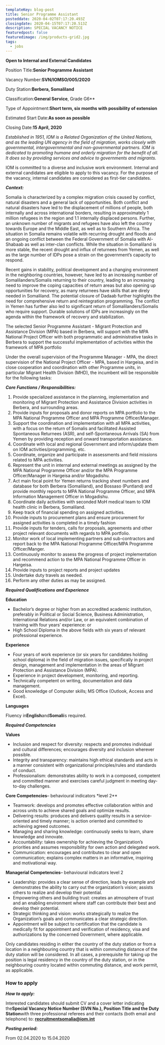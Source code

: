 ```yaml
---
templateKey: blog-post
title: Senior Programme Assistant
posteddate: 2020-04-02T07:17:20.493Z
closingdate: 2020-04-15T07:17:20.513Z
description: SPECIAL VACANCY NOTICE
featuredpost: false
featuredimage: /img/products-grid2.jpg
tags:
  - jobs
---
```

<!--StartFragment-->

**Open to Internal and External Candidates**

Position Title:**Senior Programme Assistant**

Vacancy Number:**SVN/IOMSO/005/2020**

Duty Station:**Berbera, Somaliland**

Classification:**General Service**, Grade G6\*\*

Type of Appointment:**Short term, six months with possibility of extension**

Estimated Start Date:**As soon as possible**

Closing Date:**15 April, 2020**

*Established in 1951, IOM is a Related Organization of the United Nations, and as the leading UN agency in the field of migration, works closely with governmental, intergovernmental and non-governmental partners. IOM is dedicated to promoting humane and orderly migration for the benefit of all. It does so by providing services and advice to governments and migrants.*

IOM is committed to a diverse and inclusive work environment. Internal and external candidates are eligible to apply to this vacancy. For the purpose of the vacancy, internal candidates are considered as first-tier candidates.

***Context:***

Somalia is characterized by a complex migration crisis caused by conflict, natural disasters and a general lack of opportunities. Both conflict and natural disasters have led to the displacement of millions of people, both internally and across international borders, resulting in approximately 1 million refugees in the region and 1.1 internally displaced persons. Further, an unknown number of migrants and refugees have also left the country towards Europe and the Middle East, as well as to Southern Africa. The situation in Somalia remains volatile with recurring drought and floods and an ongoing conflict between the Federal Government of Somalia with Al-Shabaab as well as inter-clan conflicts. While the situation in Somaliland is more stable, the recent drought and influx of returnees from Yemen, as well as the large number of IDPs pose a strain on the government’s capacity to respond.

Recent gains in stability, political development and a changing environment in the neighboring countries, however, have led to an increasing number of Somalilanders/Somalis returning to their country, leading to an increasing need to improve the coping capacities of return areas but also opening up opportunities for recovery, as many returnees have skills that are direly needed in Somaliland. The potential closure of Dadaab further highlights the need for comprehensive return and reintegration programming. The conflict in Yemen has further also led to significant return of Somalilanders/Somalis who require support. Durable solutions of IDPs are increasingly on the agenda within the framework of recovery and stabilization.

The selected Senior Programme Assistant - Migrant Protection and Assistance Division (MPA) based in Berbera, will support with the MPA National Project Officer with both programmatic and administrative tasks in Berbera to support the successful implementation of activities within the framework of MPA portfolio

Under the overall supervision of the Programme Manager - MPA, the direct supervision of the National Project Officer - MPA, based in Hargeisa, and in close cooperation and coordination with other Programme units, in particular Migrant Health Division (MHD), the incumbent will be responsible for the following tasks:

***Core Functions / Responsibilities:***

1. Provide specialized assistance in the planning, implementation and monitoring of Migrant Protection and Assistance Division activities in Berbera, and surrounding areas.
2. Provide inputs for proposals and donor reports on MPA portfolio to the MPA National Programme Officer and MPA Programme Officer/Manager.
3. Support the coordination and implementation with all MPA activities, with a focus on the return of Somalis and facilitated Assisted Spontaneous Returnees (ASR), and self-Spontaneous Arrivals (SA) from Yemen by providing reception and onward transportation assistance.
4. Coordinate with local and regional Government and inform/update them on IOM activities/programming, etc.
5. Coordinate, organize and participate in assessments and field missions related to MPA activities.
6. Represent the unit in internal and external meetings as assigned by the MPA National Programme Officer and/or the MPA Programme Officer/Manager in Hargeisa and/or Mogadishu.
7. Act main focal point for Yemen returns tracking sheet numbers and database for both Berbera (Somaliland), and Bossaso (Puntland) and provide monthly reports to MPA National Programme Officer, and MPA Information Management Officer in Mogadishu.
8. Coordinate daily activities with seconded MoH medical team to IOM health clinic in Berbera, Somaliland.
9. Keep track of financial spending on assigned activities.
10. Provide inputs to procurement plans and ensure procurement for assigned activities is completed in a timely fashion
11. Provide inputs for tenders, calls for proposals, agreements and other project relevant documents with regards to MPA portfolio.
12. Monitor work of local implementing partners and sub-contractors and report back to the MPA National Programme Officer/MPA Programme Officer/Manger.
13. Continuously monitor to assess the progress of project implementation and recommend action to the MPA National Programme Officer in Hargeisa.
14. Provide inputs to project reports and project updates
15. Undertake duty travels as needed.
16. Perform any other duties as may be assigned.

***Required Qualifications and Experience***

**Education**

* Bachelor’s degree or higher from an accredited academic institution, preferably in Political or Social Science, Business Administration, International Relations and/or Law, or an equivalent combination of training with four years’ experience: or
* High School Diploma in the above fields with six years of relevant professional experience.

**Experience**

* Four years of work experience (or six years for candidates holding school diploma) in the field of migration issues, specifically in project design, management and implementation in the areas of Migrant Protection and Assistance Division (MPA).
* Experience in project development, monitoring, and reporting.
* Technically competent on writing, documentation and data management.
* Good knowledge of Computer skills; MS Office (Outlook, Access and Excel).

**Languages**

Fluency in**English**and**Somali**is required.

***Required Competencies***

**Values**

* Inclusion and respect for diversity: respects and promotes individual and cultural differences; encourages diversity and inclusion wherever possible.
* Integrity and transparency: maintains high ethical standards and acts in a manner consistent with organizational principles/rules and standards of conduct.
* Professionalism: demonstrates ability to work in a composed, competent and committed manner and exercises careful judgment in meeting day-to-day challenges.

**Core Competencies**– behavioural indicators \*level 2\**

* Teamwork: develops and promotes effective collaboration within and across units to achieve shared goals and optimize results.
* Delivering results: produces and delivers quality results in a service-oriented and timely manner; is action oriented and committed to achieving agreed outcomes.
* Managing and sharing knowledge: continuously seeks to learn, share knowledge and innovate.
* Accountability: takes ownership for achieving the Organization’s priorities and assumes responsibility for own action and delegated work.
* Communication: encourages and contributes to clear and open communication; explains complex matters in an informative, inspiring and motivational way.

**Managerial Competencies**– behavioural indicators level 2

* Leadership: provides a clear sense of direction, leads by example and demonstrates the ability to carry out the organization’s vision; assists others to realize and develop their potential.
* Empowering others and building trust: creates an atmosphere of trust and an enabling environment where staff can contribute their best and develop their potential.
* Strategic thinking and vision: works strategically to realize the Organization’s goals and communicates a clear strategic direction.
* Appointment will be subject to certification that the candidate is medically fit for appointment and verification of residency, visa and authorizations by the concerned Government, where applicable.

Only candidates residing in either the country of the duty station or from a location in a neighbouring country that is within commuting distance of the duty station will be considered. In all cases, a prerequisite for taking up the position is legal residency in the country of the duty station, or in the neighbouring country located within commuting distance, and work permit, as applicable.

### How to apply

***How to apply:***

Interested candidates should submit CV and a cover letter indicating the**Special Vacancy Notice Number (SVN No.), Position Title and the Duty Station**with three professional referees and their contacts (both email and telephone) to: **recruitmentsomalia@iom.int**

***Posting period:***

From 02.04.2020 to 15.04.2020

<!--EndFragment-->